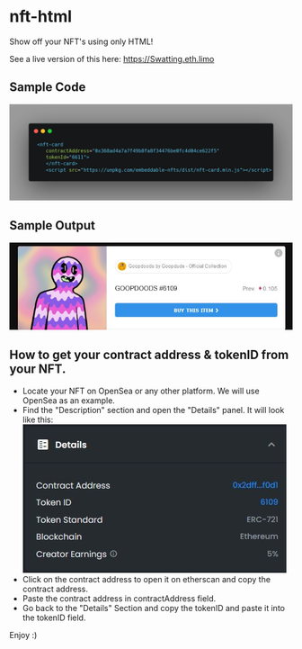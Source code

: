 # nft-html
Show off your NFT's using only HTML!

See a live version of this here: https://Swatting.eth.limo

## Sample Code

![Code-preview](code-preview.png)

## Sample Output

![sample-output](sample-output.JPG)

## How to get your contract address & tokenID from your NFT.
- Locate your NFT on OpenSea or any other platform. We will use OpenSea as an example.
- Find the "Description" section and open the "Details" panel. It will look like this: ![details-section](details-section.JPG)
- Click on the contract address to open it on etherscan and copy the contract address.
- Paste the contract address in contractAddress field.
- Go back to the "Details" Section and copy the tokenID and paste it into the tokenID field.

Enjoy :)
